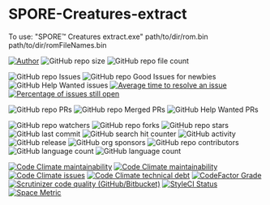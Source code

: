 # SPORE-Creatures-extract
To use: "SPORE™ Creatures extract.exe" path/to/dir/rom.bin path/to/dir/romFileNames.bin

[![Author](https://img.shields.io/badge/author-MichaelHinrichs-blue.svg?style=flat&logo=github&logoColor=whitesmoke&label=Author)](https://github.com/MichaelHinrichs)
![GitHub repo size](https://img.shields.io/github/repo-size/MichaelHinrichs/SPORE-Creatures-extract?style=flat&logo=github&logoColor=whitesmoke&label=Repo%20Size)
![GitHub repo file count](https://img.shields.io/github/directory-file-count/MichaelHinrichs/SPORE-Creatures-extract)

![GitHub repo Issues](https://img.shields.io/github/issues/MichaelHinrichs/SPORE-Creatures-extract?style=flat&logo=github&logoColor=whitesmoke&label=Issues)
![GitHub repo Good Issues for newbies](https://img.shields.io/github/issues/MichaelHinrichs/SPORE-Creatures-extract/good%20first%20issue?style=flat&logo=github&logoColor=whitesmoke&label=Good%20First%20issues)
![GitHub Help Wanted issues](https://img.shields.io/github/issues/MichaelHinrichs/SPORE-Creatures-extract/help%20wanted?style=flat&logo=github&logoColor=whitesmoke&label=%22Help%20Wanted%22%20issues)
[![Average time to resolve an issue](http://isitmaintained.com/badge/resolution/MichaelHinrichs/SPORE-Creatures-extract.svg)](https://isitmaintained.com/project/MichaelHinrichs/SPORE-Creatures-extract)
[![Percentage of issues still open](http://isitmaintained.com/badge/open/MichaelHinrichs/SPORE-Creatures-extract.svg)](https://isitmaintained.com/project/MichaelHinrichs/SPORE-Creatures-extract)

![GitHub repo PRs](https://img.shields.io/github/issues-pr/MichaelHinrichs/SPORE-Creatures-extract?style=flat&logo=github&logoColor=whitesmoke&label=PRs)
![GitHub repo Merged PRs](https://img.shields.io/github/issues-search/MichaelHinrichs/SPORE-Creatures-extract?style=flat&logo=github&logoColor=whitesmoke&label=Merged%20PRs&query=is%3Amerged)
![GitHub Help Wanted PRs](https://img.shields.io/github/issues-pr/MichaelHinrichs/SPORE-Creatures-extract/help%20wanted?style=flat&logo=github&logoColor=whitesmoke&label=%22Help%20Wanted%22%20PRs)

![GitHub repo watchers](https://img.shields.io/github/watchers/MichaelHinrichs/SPORE-Creatures-extract?style=flat&logo=github&logoColor=whitesmoke&label=Watchers)
![GitHub repo forks](https://img.shields.io/github/forks/MichaelHinrichs/SPORE-Creatures-extract?logo=github&logoColor=whitesmoke&label=Forks)
![GitHub repo stars](https://img.shields.io/github/stars/MichaelHinrichs/SPORE-Creatures-extract?style=flat&logo=github&logoColor=whitesmoke&label=Stars)
![GitHub last commit](https://img.shields.io/github/last-commit/MichaelHinrichs/SPORE-Creatures-extract)
![GitHub search hit counter](https://img.shields.io/github/search/MichaelHinrichs/SPORE-Creatures-extract/SPORE%20Creatures)
![GitHub activity](https://img.shields.io/github/commit-activity/m/MichaelHinrichs/SPORE-Creatures-extract)
![GitHub release](https://img.shields.io/github/v/release/MichaelHinrichs/SPORE-Creatures-extract)
![GitHub org sponsors](https://img.shields.io/github/sponsors/MichaelHinrichs?style=flat&logo=github&logoColor=whitesmoke&label=Sponsors&color=bf3989)
![GitHub repo contributors](https://img.shields.io/github/contributors-anon/MichaelHinrichs/SPORE-Creatures-extract?style=flat&logo=github&logoColor=whitesmoke&label=Contributors)
![GitHub language count](https://img.shields.io/github/languages/count/MichaelHinrichs/SPORE-Creatures-extract)
![GitHub language count](https://img.shields.io/github/languages/top/MichaelHinrichs/SPORE-Creatures-extract)

[![Code Climate maintainability](https://img.shields.io/codeclimate/maintainability/MichaelHinrichs/SPORE-Creatures-extract?logo=codeClimate&label=maintainability%20grade)](https://codeclimate.com/github/MichaelHinrichs/SPORE-Creatures-extract)
[![Code Climate maintainability](https://img.shields.io/codeclimate/maintainability-percentage/MichaelHinrichs/SPORE-Creatures-extract?logo=codeClimate&label=maintainability%20percentage)](https://codeclimate.com/github/MichaelHinrichs/SPORE-Creatures-extract)
[![Code Climate issues](https://img.shields.io/codeclimate/issues/MichaelHinrichs/SPORE-Creatures-extract?logo=codeClimate)](https://codeclimate.com/github/MichaelHinrichs/SPORE-Creatures-extract/issues?status%5B%5D=)
[![Code Climate technical debt](https://img.shields.io/codeclimate/tech-debt/MichaelHinrichs/SPORE-Creatures-extract?logo=codeClimate)](https://codeclimate.com/github/MichaelHinrichs/SPORE-Creatures-extract)
[![CodeFactor Grade](https://img.shields.io/codefactor/grade/github/MichaelHinrichs/SPORE-Creatures-extract?logo=codeFactor&logoColor=white&label=Grade)](https://www.codefactor.io/repository/github/michaelhinrichs/spore-creatures-extract)
[![Scrutinizer code quality (GitHub/Bitbucket)](https://img.shields.io/scrutinizer/quality/g/MichaelHinrichs/SPORE-Creatures-extract/main?logo=scrutinizer&logoColor=white)](https://scrutinizer-ci.com/g/MichaelHinrichs/SPORE-Creatures-extract/)
[![StyleCI Status](https://github.styleci.io/repos/666565927/shield?style=flat)](https://github.styleci.io/repos/666565927)
[![Space Metric](https://michaelhinrichs.testspace.com/spaces/249758/badge?token=193564e3e141d4c3478f75186767c839b70eb79e)](https://michaelhinrichs.testspace.com/spaces/249758?utm_campaign=metric&utm_medium=referral&utm_source=badge "Test Cases")


